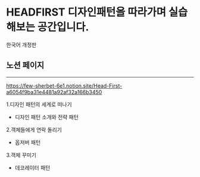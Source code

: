 # HEADFIRST 디자인패턴을 따라가며 실습해보는 공간입니다.
한국어 개정판


## 노션 페이지
---
https://few-sherbet-6e1.notion.site/Head-First-a6054f9ba31e4481a92af32a166b3450


1.디자인 패턴의 세계로 떠나기
* 디자인 패턴 소개와 전략 패턴

2.객체들에게 연락 돌리기
* 옵저버 패턴

3.객체 꾸미기
* 데코레이터 패턴